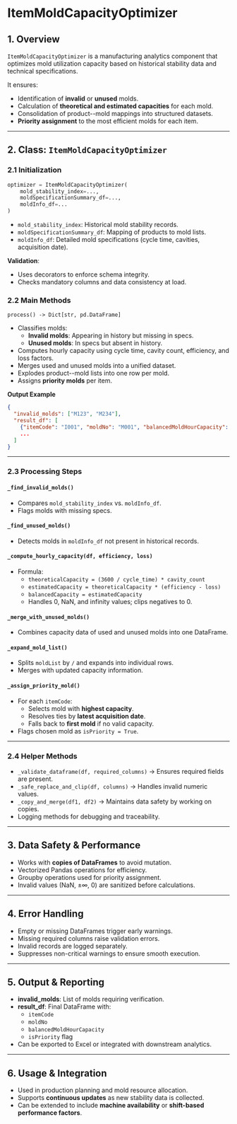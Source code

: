 # ItemMoldCapacityOptimizer

## 1. Overview

`ItemMoldCapacityOptimizer` is a manufacturing analytics component that optimizes mold utilization capacity based on historical stability data and technical specifications.

It ensures: 
- Identification of **invalid** or **unused** molds. 
- Calculation of **theoretical and estimated capacities** for each mold. 
- Consolidation of product--mold mappings into structured datasets. 
- **Priority assignment** to the most efficient molds for each item.

---

## 2. Class: `ItemMoldCapacityOptimizer`

### 2.1 Initialization

``` python
optimizer = ItemMoldCapacityOptimizer(
    mold_stability_index=...,
    moldSpecificationSummary_df=...,
    moldInfo_df=...
)
```

-   `mold_stability_index`: Historical mold stability records.
-   `moldSpecificationSummary_df`: Mapping of products to mold lists.
-   `moldInfo_df`: Detailed mold specifications (cycle time, cavities,
    acquisition date).

**Validation**: 
- Uses decorators to enforce schema integrity. 
- Checks mandatory columns and data consistency at load.

### 2.2 Main Methods

`process() -> Dict[str, pd.DataFrame]`

-   Classifies molds:
    -   **Invalid molds**: Appearing in history but missing in specs.
    -   **Unused molds**: In specs but absent in history.
-   Computes hourly capacity using cycle time, cavity count, efficiency, and loss factors.
-   Merges used and unused molds into a unified dataset.
-   Explodes product--mold lists into one row per mold.
-   Assigns **priority molds** per item.

**Output Example**

``` json
{
  "invalid_molds": ["M123", "M234"],
  "result_df": [
    {"itemCode": "I001", "moldNo": "M001", "balancedMoldHourCapacity": 120.0, "isPriority": true},
    ...
  ]
}
```

---

### 2.3 Processing Steps

#### `_find_invalid_molds()` 
- Compares `mold_stability_index` vs. `moldInfo_df`. 
- Flags molds with missing specs.

#### `_find_unused_molds()` 
- Detects molds in `moldInfo_df` not present in historical records.

#### `_compute_hourly_capacity(df, efficiency, loss)` 
- Formula: 
  - `theoreticalCapacity = (3600 / cycle_time) * cavity_count` 
  - `estimatedCapacity = theoreticalCapacity * (efficiency - loss)` 
  - `balancedCapacity = estimatedCapacity`
  - Handles 0, NaN, and infinity values; clips negatives to 0.

#### `_merge_with_unused_molds()` 
- Combines capacity data of used and unused molds into one DataFrame.

#### `_expand_mold_list()` 
- Splits `moldList` by `/` and expands into individual rows. 
- Merges with updated capacity information.

#### `_assign_priority_mold()` 
- For each `itemCode`: 
  - Selects mold with **highest capacity**. 
  - Resolves ties by **latest acquisition date**. 
  - Falls back to **first mold** if no valid capacity. 
- Flags chosen mold as `isPriority = True`.

---

### 2.4 Helper Methods

-   `_validate_dataframe(df, required_columns)` → Ensures required fields are present.
-   `_safe_replace_and_clip(df, columns)` → Handles invalid numeric values.
-   `_copy_and_merge(df1, df2)` → Maintains data safety by working on copies.
-   Logging methods for debugging and traceability.

---

## 3. Data Safety & Performance

-   Works with **copies of DataFrames** to avoid mutation.
-   Vectorized Pandas operations for efficiency.
-   Groupby operations used for priority assignment.
-   Invalid values (NaN, ±∞, 0) are sanitized before calculations.

---

## 4. Error Handling

-   Empty or missing DataFrames trigger early warnings.
-   Missing required columns raise validation errors.
-   Invalid records are logged separately.
-   Suppresses non-critical warnings to ensure smooth execution.

---

## 5. Output & Reporting

-   **invalid_molds**: List of molds requiring verification.
-   **result_df**: Final DataFrame with:
    -   `itemCode`
    -   `moldNo`
    -   `balancedMoldHourCapacity`
    -   `isPriority` flag
-   Can be exported to Excel or integrated with downstream analytics.

---

## 6. Usage & Integration

-   Used in production planning and mold resource allocation.
-   Supports **continuous updates** as new stability data is collected.
-   Can be extended to include **machine availability** or **shift-based performance factors**.